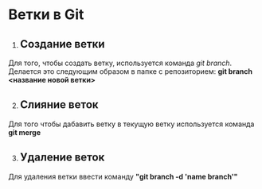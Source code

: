 # Ветки в Git

1. ## Создание ветки

Для того, чтобы создать ветку, используется команда *git branch*. Делается это следующим образом в папке с репозиторием: **git branch <название новой ветки>**

2. ## Слияние веток

Для того чтобы дабавить ветку в текущую ветку используется команда **git merge <name branch>**

3. ## Удаление веток
Для удаления ветки ввести команду **"git branch -d 'name branch'"**